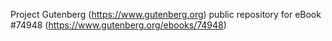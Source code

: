 Project Gutenberg (https://www.gutenberg.org) public repository for
eBook #74948 (https://www.gutenberg.org/ebooks/74948)
